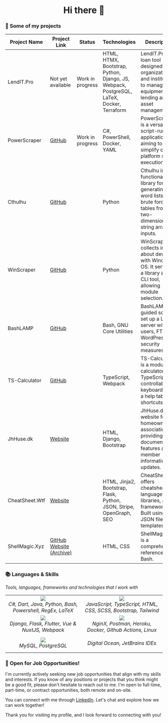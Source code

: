 <h1 align="center">Hi there 👋</h1>

### 📃 Some of my projects
| Project Name                                       | Project Link                                       | Status                | Technologies                                                    | Description                                                                                                       |
|----------------------------------------------------|----------------------------------------------------|-----------------------|----------------------------------------------------------------|-------------------------------------------------------------------------------------------------------------------|
| LendIT.Pro                                         | Not yet available       | Work in progress      | HTML, HTMX, Bootstrap, Python, Django, JS, Webpack, PostgreSQL, LaTeX, Docker, Terraform | LendIT.Pro is a loan tool designed for organizations and institutions to manage IT equipment lending and asset management. |
| PowerScraper                                      | [GitHub](https://github.com/blue-hexagon/PowerScraper)   | Work in progress       | C#, PowerShell, Docker, YAML                                  | PowerScraper is a versatile script-runner application aiming to simplify cross-platform script execution. |
| Cthulhu                                            | [GitHub](https://github.com/blue-hexagon/Cthulhu)             |                       | Python                                                         | Cthulhu is a functional library for generating word lists and brute force tables from two-dimensional string array inputs.    |
| WinScraper                                        | [GitHub](https://github.com/blue-hexagon/WinScraper)       |                       | Python                                                         | WinScraper collects info about devices with Windows OS. It serves as a library and CLI tool, allowing module selection. |
| BashLAMP                                          | [GitHub](https://github.com/blue-hexagon/BashLAMP)           |                       | Bash, GNU Core Utilities                                      | BashLAMP is a guided script to set up a LAMP server with users, FTP, WordPress, and security measures.         |
| TS-Calculator                                     | [GitHub](https://github.com/blue-hexagon/TS-Calculator) |                       | TypeScript, Webpack                                          | TS-Calculator is a modular calculator in TypeScript, controllable by keyboard with a help table for shortcuts. |
| JhHuse.dk                                          | [Website](https://www.jhhuse.dk)                     	 |                       | HTML, Django, Bootstrap                                      | JhHuse.dk is a website for a homeowner association, providing document features and member information updates. |
| CheatSheet.Wtf                                    | [Website](https://www.cheatsheet.wtf)          	 |                       | HTML, Jinja2, Bootstrap, Flask, Python, JSON, Stripe, OpenGraph, SEO | CheatSheet.Wtf offers cheatsheets for languages, libraries, and frameworks. Built using JSON files and templates. |
| ShellMagic.Xyz                                    | [GitHub](https://github.com/blue-hexagon/ShellMagic) [Website (Archive)](https://web.archive.org/web/20200411230156/https:/shellmagic.xyz/) 	 |                       | HTML, CSS                                                     | ShellMagic.Xyz is a comprehensive reference for Bash.                                                       |


### 📚 Languages & Skills
*Tools, languages, frameworks and technologies that I work with*
<table align="center">
<tr>
<td align="center">
<img src="https://skillicons.dev/icons?i=cs,dart,java,python,bash,powershell,regex,latex&theme=light"/>
<br>
<i align="">C#, Dart, Java, Python, Bash, Powershell, RegEx, LaTeX</i>
</td>
<td align="center">
<img src="https://skillicons.dev/icons?i=javascript,typescript,html,css,sass,bootstrap,tailwind&theme=light"/>
<br>
<i align="center">JavaScript, TypeScript, HTML, CSS, SCSS, Bootstrap, Tailwind</i>
</td>
</tr>
    
<tr>
<td align="center">
<img src="https://skillicons.dev/icons?i=django,flask,flutter,nuxtjs,webpack&theme=light"/>
<br>
<i align="center">Django, Flask, Flutter, Vue & NuxtJS, Webpack</i>
</td>
<td align="center">
<img src="https://skillicons.dev/icons?i=nginx,postman,heroku,docker,githubactions,linux&theme=light"/>
<br>
<i align="center">NginX, Postman, Heroku, Docker, Github Actions, Linux</i>
</td>
</tr>
    
<tr>
<td align="center">
<img src="https://skillicons.dev/icons?i=mysql,postgres&theme=light"/>
<br>
<i align="center">MySQL, PostgreSQL</i>
</td>
    
<td align="center">

<i align="center">Digital Ocean, JetBrains IDEs</i>
</td>
</tr>
</table>

### 💼 Open for Job Opportunities!
I'm currently actively seeking new job opportunities that align with my skills and interests. If you know of any positions or projects that you think might be a good fit, please don't hesitate to reach out to me. I'm open to full-time, part-time, or contract opportunities, both remote and on-site.

You can connect with me through [LinkedIn](https://www.linkedin.com/in/ab0f7c-107b94b9/). Let's chat and explore how we can work together!

Thank you for visiting my profile, and I look forward to connecting with you!
